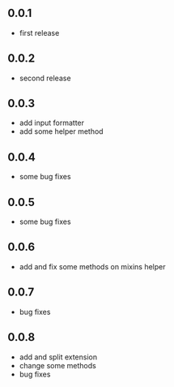 ## 0.0.1

* first release

## 0.0.2

* second release

## 0.0.3

* add input formatter
* add some helper method

## 0.0.4

* some bug fixes

## 0.0.5

* some bug fixes

## 0.0.6

* add and fix some methods on mixins helper

## 0.0.7

* bug fixes

## 0.0.8

* add and split extension
* change some methods
* bug fixes
